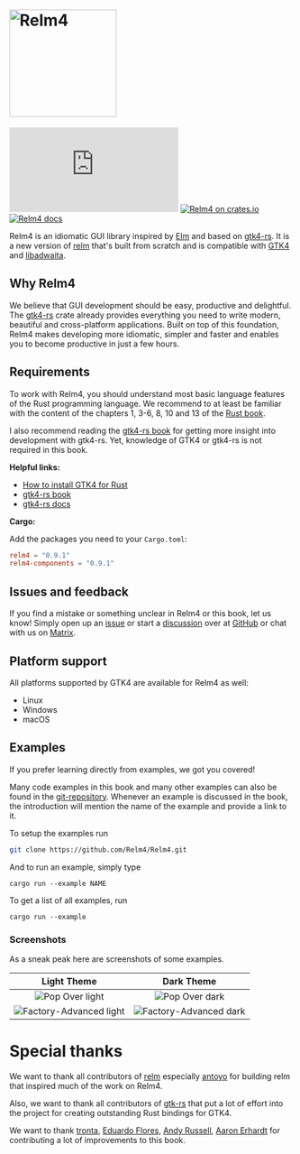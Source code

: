 <h1>
  <a href="https://relm4.org">
    <img src="img/Relm_logo_with_text.png" width="190" alt="Relm4">
  </a>
</h1>

[![Matrix](https://img.shields.io/matrix/relm4:matrix.org?label=matrix%20chat)](https://matrix.to/#/#relm4:matrix.org)
[![Relm4 on crates.io](https://img.shields.io/crates/v/relm4.svg)](https://crates.io/crates/relm4)
[![Relm4 docs](https://img.shields.io/badge/rust-documentation-blue)](https://docs.rs/relm4/latest/relm4/)

Relm4 is an idiomatic GUI library inspired by [Elm](https://elm-lang.org/) and based on [gtk4-rs](https://crates.io/crates/gtk4). 
It is a new version of [relm](https://github.com/antoyo/relm) that's built from scratch and is compatible with [GTK4](https://www.gtk.org/) and [libadwaita](https://gitlab.gnome.org/GNOME/libadwaita).

<!--
### Visit the [book of the upcoming version](/book/next)!
-->

## Why Relm4

We believe that GUI development should be easy, productive and delightful.  
The [gtk4-rs](https://crates.io/crates/gtk4) crate already provides everything you need to write modern, beautiful and cross-platform applications.
Built on top of this foundation, Relm4 makes developing more idiomatic, simpler and faster and enables you to become productive in just a few hours.

## Requirements

To work with Relm4, you should understand most basic language features of the Rust programming language. We recommend to at least be familiar with the content of the chapters 1, 3-6, 8, 10 and 13 of the [Rust book](https://doc.rust-lang.org/stable/book/title-page.html).

I also recommend reading the [gtk4-rs book](https://gtk-rs.org/gtk4-rs/git/book/) for getting more insight into development with gtk4-rs. Yet, knowledge of GTK4 or gtk4-rs is not required in this book.

**Helpful links:**

+ [How to install GTK4 for Rust](https://gtk-rs.org/gtk4-rs/git/book/installation.html)
+ [gtk4-rs book](https://gtk-rs.org/gtk4-rs/git/book/)
+ [gtk4-rs docs](https://gtk-rs.org/gtk4-rs/git/docs/gtk4/index.html)

**Cargo:**

Add the packages you need to your `Cargo.toml`:

```toml
relm4 = "0.9.1"
relm4-components = "0.9.1"
```

## Issues and feedback

If you find a mistake or something unclear in Relm4 or this book, let us know! Simply open up an [issue](https://github.com/Relm4/Relm4/issues) or start a [discussion](https://github.com/Relm4/Relm4/discussions) over at [GitHub](https://github.com/Relm4/Relm4) or chat with us on [Matrix](https://matrix.to/#/#relm4:matrix.org).

## Platform support

All platforms supported by GTK4 are available for Relm4 as well:

+ Linux
+ Windows
+ macOS

## Examples

If you prefer learning directly from examples, we got you covered!

Many code examples in this book and many other examples can also be found in the [git-repository](https://github.com/Relm4/Relm4/tree/main/examples). Whenever an example is discussed in the book, the introduction will mention the name of the example and provide a link to it.

To setup the examples run

```bash
git clone https://github.com/Relm4/Relm4.git
```

And to run an example, simply type

```
cargo run --example NAME
```

To get a list of all examples, run

```
cargo run --example
```

### Screenshots

As a sneak peak here are screenshots of some examples.

|Light Theme | Dark Theme |
|:----:|:----:|
|![Pop Over light](img/screenshots/popover-light.png) | ![Pop Over dark](img/screenshots/popover-dark.png) |
|![Factory-Advanced light](img/screenshots/factory-advanced-light.png) | ![Factory-Advanced dark](img/screenshots/factory-advanced-dark.png)|


# Special thanks

We want to thank all contributors of [relm](https://github.com/antoyo/relm) especially [antoyo](https://github.com/antoyo) for building relm that inspired much of the work on Relm4.

Also, we want to thank all contributors of [gtk-rs](https://gtk-rs.org/) that put a lot of effort into the project for creating outstanding Rust bindings for GTK4.

We want to thank [tronta](https://github.com/tronta), [ Eduardo Flores](https://github.com/edfloreshz), [Andy Russell](https://github.com/euclio), [Aaron Erhardt](https://github.com/AaronErhardt) for contributing a lot of improvements to this book.

